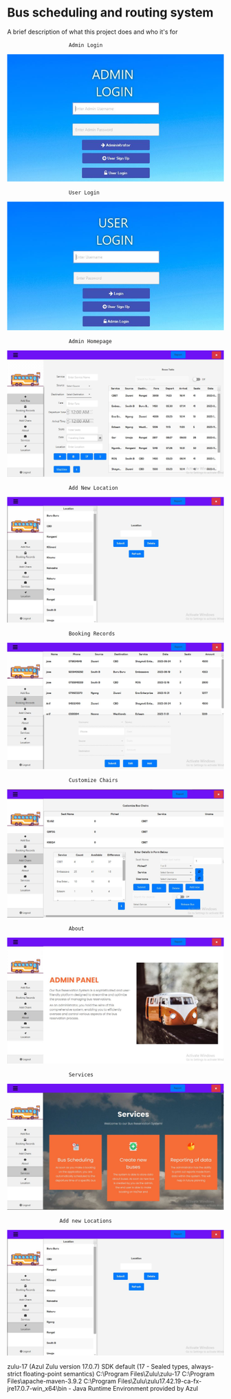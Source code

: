 
# Bus scheduling and routing system

A brief description of what this project does and who it's for

                        Admin Login

![Admin](https://github.com/JosephOdhiambo/Booking---Scheduling-Application/blob/master/src/main/resources/com/example/ticketsbus/Project%20Screenshots/Admin%20login.JPG?raw=true)

                        User Login
![User Login](https://github.com/JosephOdhiambo/Booking---Scheduling-Application/blob/master/src/main/resources/com/example/ticketsbus/Project%20Screenshots/Login.JPG?raw=true)

                        Admin Homepage
![AdminHome](https://github.com/JosephOdhiambo/Booking---Scheduling-Application/blob/master/src/main/resources/com/example/ticketsbus/Project%20Screenshots/admin%20homepage.JPG?raw=true)

                        Add New Location
![Locations](https://github.com/JosephOdhiambo/Booking---Scheduling-Application/blob/master/src/main/resources/com/example/ticketsbus/Project%20Screenshots/add%20new%20location.JPG?raw=true)

                        Booking Records
![Booking Records](https://github.com/JosephOdhiambo/Booking---Scheduling-Application/blob/master/src/main/resources/com/example/ticketsbus/Project%20Screenshots/booking%20records.JPG?raw=true)

                        Customize Chairs
![Customize Chairs](https://github.com/JosephOdhiambo/Booking---Scheduling-Application/blob/master/src/main/resources/com/example/ticketsbus/Project%20Screenshots/customize%20chairs.JPG?raw=true)

                        About 
![About](https://github.com/JosephOdhiambo/Booking---Scheduling-Application/blob/master/src/main/resources/com/example/ticketsbus/Project%20Screenshots/admin%20panel.JPG?raw=true)

                        Services
![Services](https://github.com/JosephOdhiambo/Booking---Scheduling-Application/blob/master/src/main/resources/com/example/ticketsbus/Project%20Screenshots/services.JPG?raw=true)

                     Add new Locations
![Locations](https://github.com/JosephOdhiambo/Booking---Scheduling-Application/blob/master/src/main/resources/com/example/ticketsbus/Project%20Screenshots/add%20new%20location.JPG?raw=true)











zulu-17 (Azul Zulu version 17.0.7)
SDK default (17 - Sealed types, always-strict floating-point semantics)
C:\Program Files\Zulu\zulu-17
C:\Program Files\apache-maven-3.9.2
C:\Program Files\Zulu\zulu17.42.19-ca-fx-jre17.0.7-win_x64\bin - Java Runtime Environment provided by Azul

